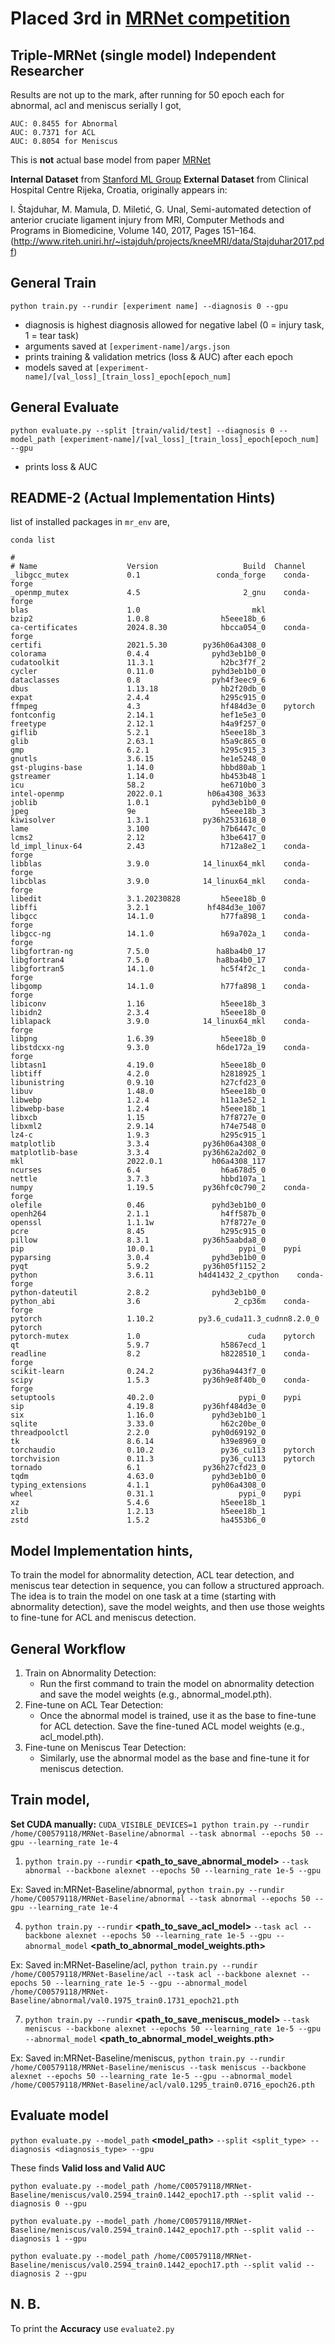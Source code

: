 # Placed 3rd in [MRNet competition](https://stanfordmlgroup.github.io/competitions/mrnet/)
## Triple-MRNet (single model) Independent Researcher 

Results are not up to the mark, after running for 50 epoch each for abnormal, acl and meniscus serially I got,

```
AUC: 0.8455 for Abnormal
AUC: 0.7371 for ACL
AUC: 0.8054 for Meniscus
```


This is **not** actual base model from paper [MRNet](https://journals.plos.org/plosmedicine/article?id=10.1371/journal.pmed.1002699)

**Internal Dataset** from [Stanford ML Group](https://stanfordmlgroup.github.io/competitions/mrnet/)
**External Dataset** from Clinical Hospital Centre Rijeka, Croatia, originally appears in:

I. Štajduhar, M. Mamula, D. Miletić, G. Unal, Semi-automated detection of anterior cruciate ligament injury from MRI, Computer Methods and Programs in Biomedicine, Volume 140, 2017, Pages 151–164. (http://www.riteh.uniri.hr/~istajduh/projects/kneeMRI/data/Stajduhar2017.pdf)

## General Train

`python train.py --rundir [experiment name] --diagnosis 0 --gpu`

- diagnosis is highest diagnosis allowed for negative label (0 = injury task, 1 = tear task)
- arguments saved at `[experiment-name]/args.json`
- prints training & validation metrics (loss & AUC) after each epoch
- models saved at `[experiment-name]/[val_loss]_[train_loss]_epoch[epoch_num]`

## General Evaluate

`python evaluate.py --split [train/valid/test] --diagnosis 0 --model_path [experiment-name]/[val_loss]_[train_loss]_epoch[epoch_num] --gpu`

- prints loss & AUC

## README-2 (Actual Implementation Hints)

list of installed packages in ``mr_env`` are,

```
conda list

#
# Name                    Version                   Build  Channel
_libgcc_mutex             0.1                 conda_forge    conda-forge
_openmp_mutex             4.5                       2_gnu    conda-forge
blas                      1.0                         mkl  
bzip2                     1.0.8                h5eee18b_6  
ca-certificates           2024.8.30            hbcca054_0    conda-forge
certifi                   2021.5.30        py36h06a4308_0  
colorama                  0.4.4              pyhd3eb1b0_0  
cudatoolkit               11.3.1               h2bc3f7f_2  
cycler                    0.11.0             pyhd3eb1b0_0  
dataclasses               0.8                pyh4f3eec9_6  
dbus                      1.13.18              hb2f20db_0  
expat                     2.4.4                h295c915_0  
ffmpeg                    4.3                  hf484d3e_0    pytorch
fontconfig                2.14.1               hef1e5e3_0  
freetype                  2.12.1               h4a9f257_0  
giflib                    5.2.1                h5eee18b_3  
glib                      2.63.1               h5a9c865_0  
gmp                       6.2.1                h295c915_3  
gnutls                    3.6.15               he1e5248_0  
gst-plugins-base          1.14.0               hbbd80ab_1  
gstreamer                 1.14.0               hb453b48_1  
icu                       58.2                 he6710b0_3  
intel-openmp              2022.0.1          h06a4308_3633  
joblib                    1.0.1              pyhd3eb1b0_0  
jpeg                      9e                   h5eee18b_3  
kiwisolver                1.3.1            py36h2531618_0  
lame                      3.100                h7b6447c_0  
lcms2                     2.12                 h3be6417_0  
ld_impl_linux-64          2.43                 h712a8e2_1    conda-forge
libblas                   3.9.0            14_linux64_mkl    conda-forge
libcblas                  3.9.0            14_linux64_mkl    conda-forge
libedit                   3.1.20230828         h5eee18b_0  
libffi                    3.2.1             hf484d3e_1007  
libgcc                    14.1.0               h77fa898_1    conda-forge
libgcc-ng                 14.1.0               h69a702a_1    conda-forge
libgfortran-ng            7.5.0               ha8ba4b0_17  
libgfortran4              7.5.0               ha8ba4b0_17  
libgfortran5              14.1.0               hc5f4f2c_1    conda-forge
libgomp                   14.1.0               h77fa898_1    conda-forge
libiconv                  1.16                 h5eee18b_3  
libidn2                   2.3.4                h5eee18b_0  
liblapack                 3.9.0            14_linux64_mkl    conda-forge
libpng                    1.6.39               h5eee18b_0  
libstdcxx-ng              9.3.0               h6de172a_19    conda-forge
libtasn1                  4.19.0               h5eee18b_0  
libtiff                   4.2.0                h2818925_1  
libunistring              0.9.10               h27cfd23_0  
libuv                     1.48.0               h5eee18b_0  
libwebp                   1.2.4                h11a3e52_1  
libwebp-base              1.2.4                h5eee18b_1  
libxcb                    1.15                 h7f8727e_0  
libxml2                   2.9.14               h74e7548_0  
lz4-c                     1.9.3                h295c915_1  
matplotlib                3.3.4            py36h06a4308_0  
matplotlib-base           3.3.4            py36h62a2d02_0  
mkl                       2022.0.1           h06a4308_117  
ncurses                   6.4                  h6a678d5_0  
nettle                    3.7.3                hbbd107a_1  
numpy                     1.19.5           py36hfc0c790_2    conda-forge
olefile                   0.46               pyhd3eb1b0_0  
openh264                  2.1.1                h4ff587b_0  
openssl                   1.1.1w               h7f8727e_0  
pcre                      8.45                 h295c915_0  
pillow                    8.3.1            py36h5aabda8_0  
pip                       10.0.1                   pypi_0    pypi
pyparsing                 3.0.4              pyhd3eb1b0_0  
pyqt                      5.9.2            py36h05f1152_2  
python                    3.6.11          h4d41432_2_cpython    conda-forge
python-dateutil           2.8.2              pyhd3eb1b0_0  
python_abi                3.6                     2_cp36m    conda-forge
pytorch                   1.10.2          py3.6_cuda11.3_cudnn8.2.0_0    pytorch
pytorch-mutex             1.0                        cuda    pytorch
qt                        5.9.7                h5867ecd_1  
readline                  8.2                  h8228510_1    conda-forge
scikit-learn              0.24.2           py36ha9443f7_0  
scipy                     1.5.3            py36h9e8f40b_0    conda-forge
setuptools                40.2.0                   pypi_0    pypi
sip                       4.19.8           py36hf484d3e_0  
six                       1.16.0             pyhd3eb1b0_1  
sqlite                    3.33.0               h62c20be_0  
threadpoolctl             2.2.0              pyh0d69192_0  
tk                        8.6.14               h39e8969_0  
torchaudio                0.10.2               py36_cu113    pytorch
torchvision               0.11.3               py36_cu113    pytorch
tornado                   6.1              py36h27cfd23_0  
tqdm                      4.63.0             pyhd3eb1b0_0  
typing_extensions         4.1.1              pyh06a4308_0  
wheel                     0.31.1                   pypi_0    pypi
xz                        5.4.6                h5eee18b_1  
zlib                      1.2.13               h5eee18b_1  
zstd                      1.5.2                ha4553b6_0
```

## Model Implementation hints,

To train the model for abnormality detection, ACL tear detection, and meniscus tear detection in sequence, you can follow a structured approach. The idea is to train the model on one task at a time (starting with abnormality detection), save the model weights, and then use those weights to fine-tune for ACL and meniscus detection.

## General Workflow

1. Train on Abnormality Detection:
    * Run the first command to train the model on abnormality detection and save the model weights (e.g., abnormal_model.pth).
2. Fine-tune on ACL Tear Detection:
    * Once the abnormal model is trained, use it as the base to fine-tune for ACL detection. Save the fine-tuned ACL model weights (e.g., acl_model.pth).
3. Fine-tune on Meniscus Tear Detection:
    * Similarly, use the abnormal model as the base and fine-tune it for meniscus detection.

## Train model,

**Set CUDA manually:** ``CUDA_VISIBLE_DEVICES=1 python train.py --rundir /home/C00579118/MRNet-Baseline/abnormal --task abnormal --epochs 50 --gpu --learning_rate 1e-4``

1. ``python train.py --rundir`` **<path_to_save_abnormal_model>** ``--task abnormal --backbone alexnet --epochs 50 --learning_rate 1e-5 --gpu``

Ex: Saved in:MRNet-Baseline/abnormal,  ``python train.py --rundir /home/C00579118/MRNet-Baseline/abnormal --task abnormal --epochs 50 --gpu --learning_rate 1e-4``


4. ``python train.py --rundir`` **<path_to_save_acl_model>** ``--task acl --backbone alexnet --epochs 50 --learning_rate 1e-5 --gpu --abnormal_model`` **<path_to_abnormal_model_weights.pth>**

Ex: Saved in:MRNet-Baseline/acl, ``python train.py --rundir /home/C00579118/MRNet-Baseline/acl --task acl --backbone alexnet --epochs 50 --learning_rate 1e-5 --gpu --abnormal_model /home/C00579118/MRNet-Baseline/abnormal/val0.1975_train0.1731_epoch21.pth``


7. ``python train.py --rundir`` **<path_to_save_meniscus_model>** ``--task meniscus --backbone alexnet --epochs 50 --learning_rate 1e-5 --gpu --abnormal_model`` **<path_to_abnormal_model_weights.pth>**

Ex: Saved in:MRNet-Baseline/meniscus, ``python train.py --rundir /home/C00579118/MRNet-Baseline/meniscus --task meniscus --backbone alexnet --epochs 50 --learning_rate 1e-5 --gpu --abnormal_model /home/C00579118/MRNet-Baseline/acl/val0.1295_train0.0716_epoch26.pth``

## Evaluate model

``python evaluate.py --model_path`` **<model_path>** ``--split <split_type> --diagnosis <diagnosis_type> --gpu``

These finds **Valid loss and Valid AUC**

``python evaluate.py --model_path /home/C00579118/MRNet-Baseline/meniscus/val0.2594_train0.1442_epoch17.pth --split valid --diagnosis 0 --gpu``

``python evaluate.py --model_path /home/C00579118/MRNet-Baseline/meniscus/val0.2594_train0.1442_epoch17.pth --split valid --diagnosis 1 --gpu``

``python evaluate.py --model_path /home/C00579118/MRNet-Baseline/meniscus/val0.2594_train0.1442_epoch17.pth --split valid --diagnosis 2 --gpu``

## N. B.
To print the **Accuracy** use ``evaluate2.py``

